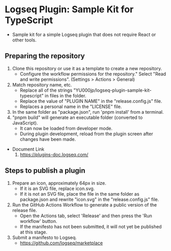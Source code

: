 # Logseq Plugin: Sample Kit for TypeScript

- Sample kit for a simple Logseq plugin that does not require React or other tools.

<!-- 

- Not published yet 👷🚧

> [Release](https://github.com/YU000jp/logseq-plugin-sample-kit-typescript/releases) information is on the right. Load files at developer mode.

[![latest release version](https://img.shields.io/github/v/release/YU000jp/logseq-plugin-sample-kit-typescript)](https://github.com/YU000jp/logseq-plugin-sample-kit-typescript/releases)
[![Downloads](https://img.shields.io/github/downloads/YU000jp/logseq-plugin-sample-kit-typescript/total.svg)](https://github.com/YU000jp/logseq-plugin-sample-kit-typescript/releases)

---

-->

<!-- start doc -->

## Preparing the repository

1. Clone this repository or use it as a template to create a new repository.
   - Configure the workflow permissions for the repository." Select "Read and write permissions". (Settings > Actions > General)
1. Match repository name, etc.
   - Replace all of the strings "YU000jp/logseq-plugin-sample-kit-typescript" in files in the folder.
   - Replace the value of "PLUGIN NAME" in the "release.config.js" file.
   - Replaces a personal name in the "LICENSE" file.
1. In the same folder as "package.json", run 'pnpm install' from a terminal.
1. "pnpm build" will generate an executable folder (converted to JavaScript).
   - It can now be loaded from developer mode.
   - During plugin development, reload from the plugin screen after changes have been made.
- Document Link
  1. https://plugins-doc.logseq.com/

## Steps to publish a plugin

1. Prepare an icon, approximately 64px in size.
   - If it is an SVG file, replace icon.svg.
   - If it is not an SVG file, place the file in the same folder as package.json and rewrite "icon.svg" in the "release.config.js" file.
1. Run the GitHub Actions Workflow to generate a public version of the release file.
   - Open the Actions tab, select 'Release' and then press the 'Run workflow' button.
   - If the manifesto has not been submitted, it will not yet be published at this stage.
1. Submit a manifesto to Logseq.
   - https://github.com/logseq/marketplace

<!-- end -->

<!--

## Features

1. A
1. B
1. C

---

## Getting Started

### Install from Logseq Marketplace (Coming👷🚧)

- Press [`---`] on the top right toolbar to open [`Plugins`]. Select marketplace. Type `WORD` in the search field, select it from the search results and install

-->